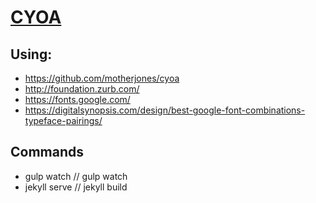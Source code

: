 # [CYOA](https://dogwonder.github.io)

## Using:
* https://github.com/motherjones/cyoa
* http://foundation.zurb.com/
* https://fonts.google.com/
* https://digitalsynopsis.com/design/best-google-font-combinations-typeface-pairings/

## Commands
* gulp watch // gulp watch
* jekyll serve // jekyll build
